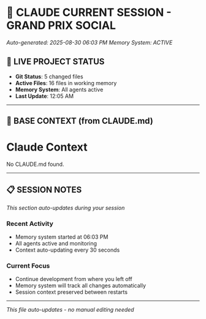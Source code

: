 # 🏁 CLAUDE CURRENT SESSION - GRAND PRIX SOCIAL
*Auto-generated: 2025-08-30 06:03 PM*
*Memory System: ACTIVE*

## 📡 LIVE PROJECT STATUS
- **Git Status**: 5 changed files
- **Active Files**: 16 files in working memory
- **Memory System**: All agents active
- **Last Update**: 12:05 AM
---

## 🧠 BASE CONTEXT (from CLAUDE.md)
# Claude Context
No CLAUDE.md found.

---

## 📋 SESSION NOTES
*This section auto-updates during your session*

### Recent Activity
- Memory system started at 06:03 PM
- All agents active and monitoring
- Context auto-updating every 30 seconds

### Current Focus
- Continue development from where you left off
- Memory system will track all changes automatically
- Session context preserved between restarts

---
*This file auto-updates - no manual editing needed*
